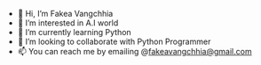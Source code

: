 - 👋 Hi, I’m Fakea Vangchhia
- 👀 I’m interested in A.I world
- 🌱 I’m currently learning Python
- 💞️ I’m looking to collaborate with Python Programmer
- 📫 You can reach me by emailing @fakeavangchhia@gmail.com

<!---
Fakea15/Fakea15 is a ✨ special ✨ repository because its `README.md` (this file) appears on your GitHub profile.
You can click the Preview link to take a look at your changes.
--->
